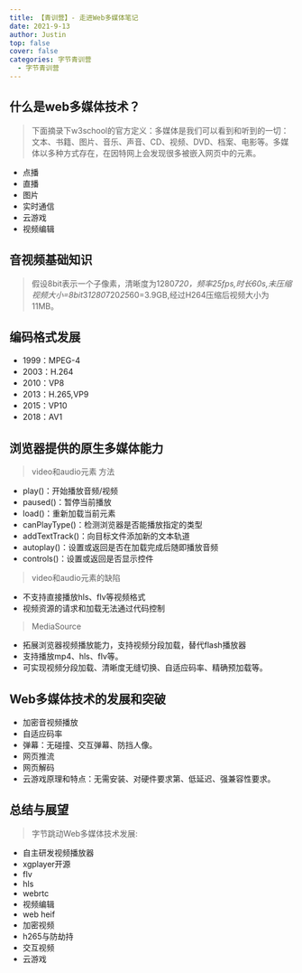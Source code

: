 ```yaml
---
title: 【青训营】- 走进Web多媒体笔记
date: 2021-9-13
author: Justin
top: false
cover: false
categories: 字节青训营
  - 字节青训营
---
```

## 什么是web多媒体技术？
>下面摘录下w3school的官方定义：多媒体是我们可以看到和听到的一切：文本、书籍、图片、音乐、声音、CD、视频、DVD、档案、电影等。多媒体以多种方式存在，在因特网上会发现很多被嵌入网页中的元素。

* 点播
* 直播
* 图片
* 实时通信
* 云游戏
* 视频编辑

## 音视频基础知识
>假设8bit表示一个子像素，清晰度为1280*720，频率25fps,时长60s,未压缩视频大小=8bit*3*1280*720*25*60=3.9GB,经过H264压缩后视频大小为11MB。

## 编码格式发展
* 1999：MPEG-4
* 2003：H.264
* 2010：VP8
* 2013：H.265,VP9
* 2015：VP10
* 2018：AV1

## 浏览器提供的原生多媒体能力
>video和audio元素 方法

* play()：开始播放音频/视频
* paused()：暂停当前播放
* load()：重新加载当前元素
* canPlayType()：检测浏览器是否能播放指定的类型
* addTextTrack()：向目标文件添加新的文本轨道
* autoplay()：设置或返回是否在加载完成后随即播放音频
* controls()：设置或返回是否显示控件


>video和audio元素的缺陷

* 不支持直接播放hls、flv等视频格式
* 视频资源的请求和加载无法通过代码控制

>MediaSource

* 拓展浏览器视频播放能力，支持视频分段加载，替代flash播放器
* 支持播放mp4、hls、flv等。
* 可实现视频分段加载、清晰度无缝切换、自适应码率、精确预加载等。

## Web多媒体技术的发展和突破
* 加密音视频播放
* 自适应码率
* 弹幕：无碰撞、交互弹幕、防挡人像。
* 网页推流
* 网页解码
* 云游戏原理和特点：无需安装、对硬件要求第、低延迟、强兼容性要求。

## 总结与展望
>字节跳动Web多媒体技术发展:

* 自主研发视频播放器
* xgplayer开源
* flv
* hls
* webrtc
* 视频编辑
* web heif
* 加密视频
* h265与防劫持
* 交互视频
* 云游戏


